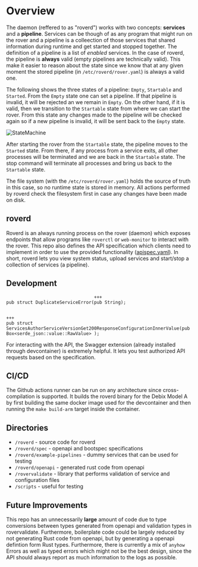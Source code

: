 # Overview

The daemon (reffered to as "roverd") works with two concepts: **services** and a **pipeline**. Services can be though of as any program that might run on the rover and a pipeline is a colleection of those services that shared information during runtime and get started and stopped together. The definition of a pipeline is a list of *enabled* services. In the case of roverd, the pipeline is **always** valid (empty pipelines are technically valid). This make it easier to reason about the state since we know that at any given moment the stored pipeline (in `/etc/roverd/rover.yaml`) is always a valid one.

The following shows the three states of a pipeline: `Empty`, `Startable` and `Started`. From the `Empty` state one can set a pipeline. If that pipeline is invalid, it will be rejected an we remain in `Empty`. On the other hand, if it is valid, then we transition to the `Startable` state from where we can start the rover. From this state any changes made to the pipeline will be checked again so if a new pipeline is invalid, it will be sent back to the `Empty` state.

![StateMachine](https://github.com/user-attachments/assets/36534655-1904-40ce-b170-e1b6fb5e0cc7)

After starting the rover from the `Startable` state, the pipeline moves to the `Started` state. From there, if any process from a service exits, all other processes will be terminated and we are back in the `Startable` state. The stop command will terminate all processes and bring us back to the `Startable` state.

The file system (with the `/etc/roverd/rover.yaml`) holds the source of truth in this case, so no runtime state is stored in memory. All actions performed by roverd check the filesystem first in case any changes have been made on disk.

## roverd

Roverd is an always running process on the rover (daemon) which exposes endpoints that allow programs like `roverctl` or `web-monitor` to interact with the rover. This repo also defines the API specification which clients need to implement in order to use the provided functionality ([apispec.yaml](../roverd/spec/apispec.yaml)). In short, roverd lets you view system status, upload services and start/stop a collection of services (a pipeline).


## Development

<!-- 
TODO: remove absolute links

All dependencies are bundled in the devcontainer, as well as a debix user and filesystem setup identical to that of a rover. Run `make dev` for development. If changes are made to [`apispec.yaml`](/roverd/spec/apispec.yaml), then the openapi definitions must be generated again with `cd roverd ; make build`.

> Important: due to bugs in the openapi generator, some tuple structs have private members, which needs to be updated manually after re-generating the openapi definitions. After running `make build` the following need to be edited by hand after which everything should compile.

 [`roverd/openapi/src/models.rs`](/roverd/openapi/src/models.rs) -->
```
                                 +++
pub struct DuplicateServiceError(pub String);

                                                                             +++
pub struct ServicesAuthorServiceVersionGet200ResponseConfigurationInnerValue(pub Box<serde_json::value::RawValue> );
```

For interacting with the API, the Swagger extension (already installed through devcontainer) is extremely helpful. It lets you test authorized API requests based on the specification.

## CI/CD

The Github actions runner can be run on any architecture since cross-compilation is supported. It builds the roverd binary for the Debix Model A by first building the same docker image used for the devcontainer and then running the `make build-arm` target inside the container.

## Directories
* `/roverd` - source code for roverd
* `/roverd/spec` - openapi and bootspec specifications
* `/roverd/example-pipelines` - dummy services that can be used for testing
* `/roverd/openapi` - generated rust code from openapi
* `/rovervalidate` - library that performs validation of service and configuration files
* `/scripts` - useful for testing


## Future Improvements
This repo has an unnecessarily **large** amount of code due to type conversions between types generated from openapi and validation types in rovervalidate. Furthermore, boilerplate code could be largely reduced by not generating Rust code from openapi, but by generating a openapi defintion form Rust types. Furthermore, there is currently a mix of `anyhow` Errors as well as typed errors which might not be the best design, since the API should always report as much information to the logs as possible.


